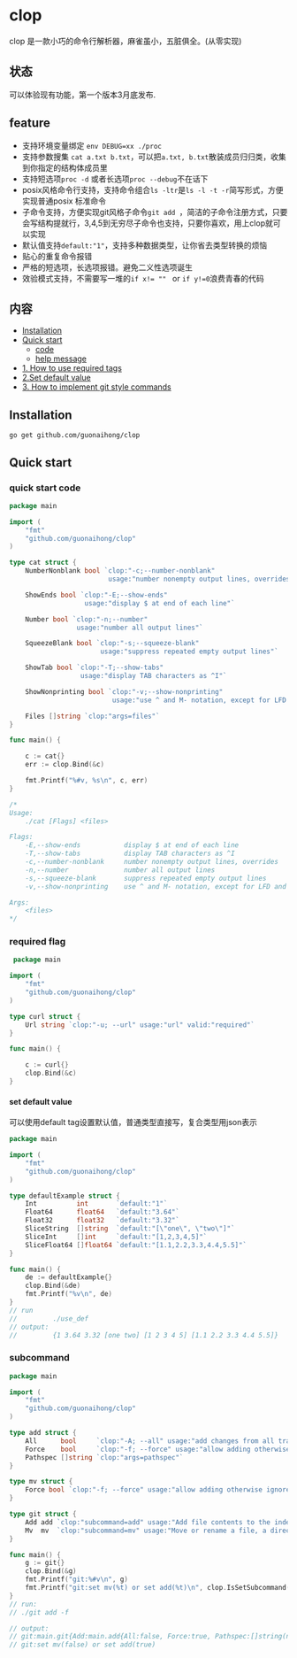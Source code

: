 # clop
clop 是一款小巧的命令行解析器，麻雀虽小，五脏俱全。(从零实现)

## 状态
可以体验现有功能，第一个版本3月底发布.
## feature
* 支持环境变量绑定 ```env DEBUG=xx ./proc```
* 支持参数搜集 ```cat a.txt b.txt```，可以把```a.txt, b.txt```散装成员归归类，收集到你指定的结构体成员里
* 支持短选项```proc -d``` 或者长选项```proc --debug```不在话下
* posix风格命令行支持，支持命令组合```ls -ltr```是```ls -l -t -r```简写形式，方便实现普通posix 标准命令
* 子命令支持，方便实现git风格子命令```git add ```，简洁的子命令注册方式，只要会写结构提就行，3,4,5到无穷尽子命令也支持，只要你喜欢，用上clop就可以实现
* 默认值支持```default:"1"```，支持多种数据类型，让你省去类型转换的烦恼
* 贴心的重复命令报错
* 严格的短选项，长选项报错。避免二义性选项诞生
* 效验模式支持，不需要写一堆的```if x!= "" ``` or ```if y!=0```浪费青春的代码

## 内容
- [Installation](#Installation)
- [Quick start](#quick-start)
	- [code](#quick-start-code)
	- [help message](#help-message)
- [1. How to use required tags](#required-flag)
- [2.Set default value](#set-default-value)
- [3. How to implement git style commands](#subcommand)

## Installation
```
go get github.com/guonaihong/clop
```

## Quick start
### quick start code
```go
package main

import (
	"fmt"
	"github.com/guonaihong/clop"
)

type cat struct {
	NumberNonblank bool `clop:"-c;--number-nonblank" 
	                     usage:"number nonempty output lines, overrides"`

	ShowEnds bool `clop:"-E;--show-ends" 
	               usage:"display $ at end of each line"`

	Number bool `clop:"-n;--number" 
	             usage:"number all output lines"`

	SqueezeBlank bool `clop:"-s;--squeeze-blank" 
	                   usage:"suppress repeated empty output lines"`

	ShowTab bool `clop:"-T;--show-tabs" 
	              usage:"display TAB characters as ^I"`

	ShowNonprinting bool `clop:"-v;--show-nonprinting" 
	                      usage:"use ^ and M- notation, except for LFD and TAB" `

	Files []string `clop:"args=files"`
}

func main() {

	c := cat{}
	err := clop.Bind(&c)

	fmt.Printf("%#v, %s\n", c, err)
}

/*
Usage:
    ./cat [Flags] <files> 

Flags:
    -E,--show-ends           display $ at end of each line 
    -T,--show-tabs           display TAB characters as ^I 
    -c,--number-nonblank     number nonempty output lines, overrides 
    -n,--number              number all output lines 
    -s,--squeeze-blank       suppress repeated empty output lines 
    -v,--show-nonprinting    use ^ and M- notation, except for LFD and TAB 

Args:
    <files>
*/
```

### required flag
```go
 package main

import (
    "fmt"
    "github.com/guonaihong/clop"
)

type curl struct {
    Url string `clop:"-u; --url" usage:"url" valid:"required"`
}

func main() {

    c := curl{}
    clop.Bind(&c)
}

```
#### set default value
可以使用default tag设置默认值，普通类型直接写，复合类型用json表示
```go
package main

import (
    "fmt"
    "github.com/guonaihong/clop"
)

type defaultExample struct {
    Int          int       `default:"1"`
    Float64      float64   `default:"3.64"`
    Float32      float32   `default:"3.32"`
    SliceString  []string  `default:"[\"one\", \"two\"]"`
    SliceInt     []int     `default:"[1,2,3,4,5]"`
    SliceFloat64 []float64 `default:"[1.1,2.2,3.3,4.4,5.5]"`
}

func main() {
    de := defaultExample{}
    clop.Bind(&de)
    fmt.Printf("%v\n", de) 
}
// run
//         ./use_def
// output:
//         {1 3.64 3.32 [one two] [1 2 3 4 5] [1.1 2.2 3.3 4.4 5.5]}
```
### subcommand
```go
package main

import (
	"fmt"
	"github.com/guonaihong/clop"
)

type add struct {
	All      bool     `clop:"-A; --all" usage:"add changes from all tracked and untracked files"`
	Force    bool     `clop:"-f; --force" usage:"allow adding otherwise ignored files"`
	Pathspec []string `clop:"args=pathspec"`
}

type mv struct {
	Force bool `clop:"-f; --force" usage:"allow adding otherwise ignored files"`
}

type git struct {
	Add add `clop:"subcommand=add" usage:"Add file contents to the index"`
	Mv  mv  `clop:"subcommand=mv" usage:"Move or rename a file, a directory, or a symlink"`
}

func main() {
	g := git{}
	clop.Bind(&g)
	fmt.Printf("git:%#v\n", g)
	fmt.Printf("git:set mv(%t) or set add(%t)\n", clop.IsSetSubcommand("mv"), clop.IsSetSubcommand("add"))
}
// run:
// ./git add -f

// output:
// git:main.git{Add:main.add{All:false, Force:true, Pathspec:[]string(nil)}, Mv:main.mv{Force:false}}
// git:set mv(false) or set add(true)

```